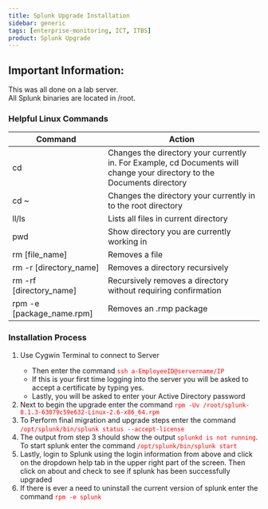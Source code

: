 ```yaml
---
title: Splunk Upgrade Installation 
sidebar: generic
tags: [enterprise-monitoring, ICT, ITBS]
product: Splunk Upgrade
---
```


## Important Information:
<div class="alert alert-warning">
This was all done on a lab server.
<br> All Splunk binaries are located in /root.
</div>

### Helpful Linux Commands
| Command | Action |
|----------|---------------------|
| cd | Changes the directory your currently in. For Example, cd Documents will change your directory to the Documents directory |
| cd ~ | Changes the directory your currently in to the root directory |
| ll/ls | Lists all files in current directory |
| pwd | Show directory you are currently working in |
| rm [file_name] | Removes a file |
| rm -r [directory_name] | Removes a directory recursively |
| rm -rf [directory_name] | Recursively removes a directory without requiring confirmation |
| rpm -e [package_name.rpm] | Removes an .rmp package |



### Installation Process
<ol>
<li>Use Cygwin Terminal to connect to Server</li>
<ul><li>Then enter the command <code><span style="color:red">ssh a-EmployeeID@servername/IP</span></code></li>
<li>If this is your first time logging into the server you will be asked to accept a certificate by typing yes.</li>
<li>Lastly, you will be asked to enter your Active Directory password</li></ul>
<li>Next to begin the upgrade enter the command <code><span style="color:red">rpm -Uv /root/splunk-8.1.3-63079c59e632-Linux-2.6-x86_64.rpm</span></code></li>
<li>To Perform final migration and upgrade steps enter the command <code><span style="color:red">/opt/splunk/bin/splunk status --accept-license</span></code></li>
<li>The output from step 3 should show the output <code><span style="color:red">splunkd is not running</span></code>. To start splunk enter the command <code><span style="color:red">/opt/splunk/bin/splunk start</span></code></li>
<li>Lastly, login to Splunk using the login information from above and click on the dropdown help tab in the upper right part of the screen. Then click on about and check to see if splunk has been successfully upgraded</li> 
<li>If there is ever a need to uninstall the current version of splunk enter the command <code><span style="color:red">rpm -e splunk</span></code></li></ol>




